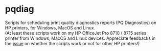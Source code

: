 # pqdiag
Scripts for scheduling print quality diagnostics reports (PQ Diagnostics) on HP printers, for Windows, MacOS and Linux.<BR>
(At least these scripts work on my HP OfficeJet Pro 8710 / 8715 series printer from Windows, MacOS and Linux devices. Appreciate feedbacks in the [issue](https://github.com/Vegz78/pqdiag/issues) on whether the scripts work or not for other HP printers!)

